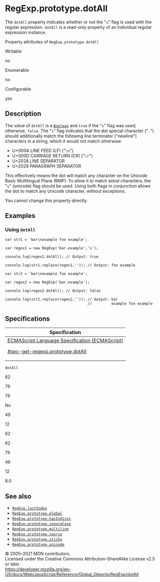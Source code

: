 # RegExp.prototype.dotAll

The `dotAll` property indicates whether or not the "`s`" flag is used with the regular expression. `dotAll` is a read-only property of an individual regular expression instance.

Property attributes of `RegExp.prototype.dotAll`

Writable

no

Enumerable

no

Configurable

yes

## Description

The value of `dotAll` is a [`Boolean`](../boolean) and `true` if the "`s`" flag was used; otherwise, `false`. The "`s`" flag indicates that the dot special character ("`.`") should additionally match the following line terminator ("newline") characters in a string, which it would not match otherwise:

-   U+000A LINE FEED (LF) ("`\n`")
-   U+000D CARRIAGE RETURN (CR) ("`\r`")
-   U+2028 LINE SEPARATOR
-   U+2029 PARAGRAPH SEPARATOR

This effectively means the dot will match any character on the Unicode Basic Multilingual Plane (BMP). To allow it to match astral characters, the "`u`" (unicode) flag should be used. Using both flags in conjunction allows the dot to match any Unicode character, without exceptions.

You cannot change this property directly.

## Examples

### Using `dotAll`

    var str1 = 'bar\nexample foo example';

    var regex1 = new RegExp('bar.example','s');

    console.log(regex1.dotAll); // Output: true

    console.log(str1.replace(regex1,'')); // Output: foo example

    var str2 = 'bar\nexample foo example';

    var regex2 = new RegExp('bar.example');

    console.log(regex2.dotAll); // Output: false

    console.log(str2.replace(regex2,'')); // Output: bar
                                          //         example foo example

## Specifications

<table><thead><tr class="header"><th>Specification</th></tr></thead><tbody><tr class="odd"><td><a href="https://tc39.es/ecma262/#sec-get-regexp.prototype.dotAll">ECMAScript Language Specification (ECMAScript) 
<br/>


<span class="small">#sec-get-regexp.prototype.dotAll</span></a></td></tr></tbody></table>

`dotAll`

62

79

78

No

49

12

62

62

79

46

12

8.0

## See also

-   [`RegExp.lastIndex`](lastindex)
-   [`RegExp.prototype.global`](global)
-   [`RegExp.prototype.hasIndices`](hasindices)
-   [`RegExp.prototype.ignoreCase`](ignorecase)
-   [`RegExp.prototype.multiline`](multiline)
-   [`RegExp.prototype.source`](source)
-   [`RegExp.prototype.sticky`](sticky)
-   [`RegExp.prototype.unicode`](unicode)

© 2005–2021 MDN contributors.  
Licensed under the Creative Commons Attribution-ShareAlike License v2.5 or later.  
<a href="https://developer.mozilla.org/en-US/docs/Web/JavaScript/Reference/Global_Objects/RegExp/dotAll" class="_attribution-link">https://developer.mozilla.org/en-US/docs/Web/JavaScript/Reference/Global_Objects/RegExp/dotAll</a>
